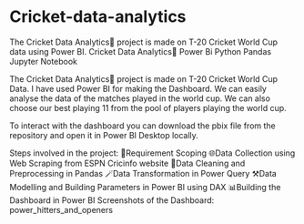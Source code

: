 # Cricket-data-analytics
The Cricket Data Analytics🏏 project is made on T-20 Cricket World Cup data using Power BI.
Cricket Data Analytics🏏
Power Bi Python Pandas Jupyter Notebook

The Cricket Data Analytics🏏 project is made on T-20 Cricket World Cup Data. I have used Power BI for making the Dashboard. We can easily analyse the data of the matches played in the world cup. We can also choose our best playing 11 from the pool of players playing the world cup.

To interact with the dashboard you can download the pbix file from the repository and open it in Power BI Desktop locally.

Steps involved in the project:
📝Requirement Scoping
🌐Data Collection using Web Scraping from ESPN Cricinfo website
🧹Data Cleaning and Preprocessing in Pandas
🪄Data Transformation in Power Query
⚒️Data Modelling and Building Parameters in Power BI using DAX
📊Building the Dashboard in Power BI
Screenshots of the Dashboard:
power_hitters_and_openers
